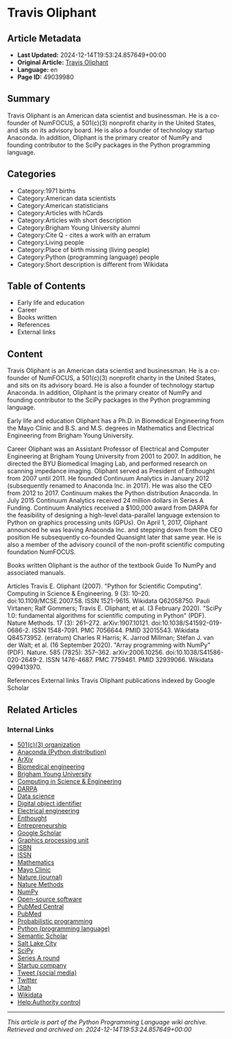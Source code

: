 # Travis Oliphant

## Article Metadata

- **Last Updated:** 2024-12-14T19:53:24.857649+00:00
- **Original Article:** [Travis Oliphant](https://en.wikipedia.org/wiki/Travis_Oliphant)
- **Language:** en
- **Page ID:** 49039980

## Summary

Travis Oliphant is an American data scientist and businessman. He is a co-founder of NumFOCUS, a 501(c)(3) nonprofit charity in the United States, and sits on its advisory board. He is also a founder of technology startup Anaconda. In addition, Oliphant is the primary creator of NumPy and founding contributor to the SciPy packages in the Python programming language.

## Categories

- Category:1971 births
- Category:American data scientists
- Category:American statisticians
- Category:Articles with hCards
- Category:Articles with short description
- Category:Brigham Young University alumni
- Category:Cite Q - cites a work with an erratum
- Category:Living people
- Category:Place of birth missing (living people)
- Category:Python (programming language) people
- Category:Short description is different from Wikidata

## Table of Contents

- Early life and education
- Career
- Books written
- References
- External links

## Content

Travis Oliphant is an American data scientist and businessman. He is a co-founder of NumFOCUS, a 501(c)(3) nonprofit charity in the United States, and sits on its advisory board. He is also a founder of technology startup Anaconda. In addition, Oliphant is the primary creator of NumPy and founding contributor to the SciPy packages in the Python programming language.

Early life and education
Oliphant has a Ph.D. in Biomedical Engineering from the Mayo Clinic and B.S. and M.S. degrees in Mathematics and Electrical Engineering from Brigham Young University.

Career
Oliphant was an Assistant Professor of Electrical and Computer Engineering at Brigham Young University from 2001 to 2007. In addition, he directed the BYU Biomedical Imaging Lab, and performed research on scanning impedance imaging.
Oliphant served as President of Enthought from 2007 until 2011.  He founded Continuum Analytics in January 2012 (subsequently renamed to Anaconda Inc. in 2017). He was also the CEO from 2012 to 2017. Continuum makes the Python distribution Anaconda. In July 2015 Continuum Analytics received 24 million dollars in Series A Funding. Continuum Analytics received a $100,000 award from DARPA for the feasibility of designing a high-level data-parallel language extension to Python on graphics processing units (GPUs). On April 1, 2017, Oliphant announced he was leaving Anaconda Inc. and stepping down from the CEO position He subsequently co-founded Quansight later that same year.
He is also a member of the advisory council of the non-profit scientific computing foundation NumFOCUS.

Books written
Oliphant is the author of the textbook Guide To NumPy and associated manuals.

Articles
Travis E. Oliphant (2007). "Python for Scientific Computing". Computing in Science & Engineering. 9 (3): 10–20. doi:10.1109/MCSE.2007.58. ISSN 1521-9615. Wikidata Q62058750.
Pauli Virtanen; Ralf Gommers; Travis E. Oliphant; et al. (3 February 2020). "SciPy 1.0: fundamental algorithms for scientific computing in Python" (PDF). Nature Methods. 17 (3): 261–272. arXiv:1907.10121. doi:10.1038/S41592-019-0686-2. ISSN 1548-7091. PMC 7056644. PMID 32015543. Wikidata Q84573952. (erratum)
Charles R Harris; K. Jarrod Millman; Stéfan J. van der Walt; et al. (16 September 2020). "Array programming with NumPy" (PDF). Nature. 585 (7825): 357–362. arXiv:2006.10256. doi:10.1038/S41586-020-2649-2. ISSN 1476-4687. PMC 7759461. PMID 32939066. Wikidata Q99413970.

References
External links
Travis Oliphant publications indexed by Google Scholar

## Related Articles

### Internal Links

- [501(c)(3) organization](https://en.wikipedia.org/wiki/501(c)(3)_organization)
- [Anaconda (Python distribution)](https://en.wikipedia.org/wiki/Anaconda_(Python_distribution))
- [ArXiv](https://en.wikipedia.org/wiki/ArXiv)
- [Biomedical engineering](https://en.wikipedia.org/wiki/Biomedical_engineering)
- [Brigham Young University](https://en.wikipedia.org/wiki/Brigham_Young_University)
- [Computing in Science & Engineering](https://en.wikipedia.org/wiki/Computing_in_Science_%26_Engineering)
- [DARPA](https://en.wikipedia.org/wiki/DARPA)
- [Data science](https://en.wikipedia.org/wiki/Data_science)
- [Digital object identifier](https://en.wikipedia.org/wiki/Digital_object_identifier)
- [Electrical engineering](https://en.wikipedia.org/wiki/Electrical_engineering)
- [Enthought](https://en.wikipedia.org/wiki/Enthought)
- [Entrepreneurship](https://en.wikipedia.org/wiki/Entrepreneurship)
- [Google Scholar](https://en.wikipedia.org/wiki/Google_Scholar)
- [Graphics processing unit](https://en.wikipedia.org/wiki/Graphics_processing_unit)
- [ISBN](https://en.wikipedia.org/wiki/ISBN)
- [ISSN](https://en.wikipedia.org/wiki/ISSN)
- [Mathematics](https://en.wikipedia.org/wiki/Mathematics)
- [Mayo Clinic](https://en.wikipedia.org/wiki/Mayo_Clinic)
- [Nature (journal)](https://en.wikipedia.org/wiki/Nature_(journal))
- [Nature Methods](https://en.wikipedia.org/wiki/Nature_Methods)
- [NumPy](https://en.wikipedia.org/wiki/NumPy)
- [Open-source software](https://en.wikipedia.org/wiki/Open-source_software)
- [PubMed Central](https://en.wikipedia.org/wiki/PubMed_Central)
- [PubMed](https://en.wikipedia.org/wiki/PubMed)
- [Probabilistic programming](https://en.wikipedia.org/wiki/Probabilistic_programming)
- [Python (programming language)](https://en.wikipedia.org/wiki/Python_(programming_language))
- [Semantic Scholar](https://en.wikipedia.org/wiki/Semantic_Scholar)
- [Salt Lake City](https://en.wikipedia.org/wiki/Salt_Lake_City)
- [SciPy](https://en.wikipedia.org/wiki/SciPy)
- [Series A round](https://en.wikipedia.org/wiki/Series_A_round)
- [Startup company](https://en.wikipedia.org/wiki/Startup_company)
- [Tweet (social media)](https://en.wikipedia.org/wiki/Tweet_(social_media))
- [Twitter](https://en.wikipedia.org/wiki/Twitter)
- [Utah](https://en.wikipedia.org/wiki/Utah)
- [Wikidata](https://en.wikipedia.org/wiki/Wikidata)
- [Help:Authority control](https://en.wikipedia.org/wiki/Help:Authority_control)

---
_This article is part of the Python Programming Language wiki archive._
_Retrieved and archived on: 2024-12-14T19:53:24.857649+00:00_